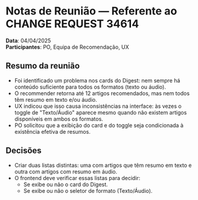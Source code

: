# Notas de Reunião — Referente ao CHANGE REQUEST 34614

**Data**: 04/04/2025  
**Participantes**: PO, Equipa de Recomendação, UX  

## Resumo da reunião
- Foi identificado um problema nos cards do Digest: nem sempre há conteúdo suficiente para todos os formatos (texto ou áudio).
- O recommender retorna até 12 artigos recomendados, mas nem todos têm resumo em texto e/ou áudio.
- UX indicou que isso causa inconsistências na interface: às vezes o toggle de "Texto/Áudio" aparece mesmo quando não existem artigos disponíveis em ambos os formatos.
- PO solicitou que a exibição do card e do toggle seja condicionada à existência efetiva de resumos.

## Decisões
- Criar duas listas distintas: uma com artigos que têm resumo em texto e outra com artigos com resumo em áudio.
- O frontend deve verificar essas listas para decidir:
  - Se exibe ou não o card do Digest.
  - Se exibe ou não o seletor de formato (Texto/Áudio).
